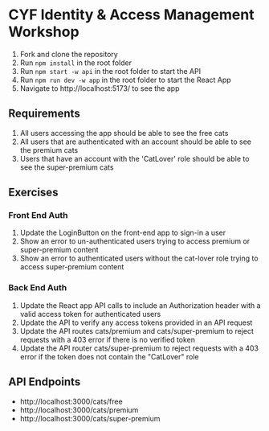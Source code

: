 # CYF Identity & Access Management Workshop
1. Fork and clone the repository
2. Run `npm install` in the root folder
3. Run `npm start -w api` in the root folder to start the API
4. Run `npm run dev -w app` in the root folder to start the React App
5. Navigate to http://localhost:5173/ to see the app
## Requirements
1. All users accessing the app should be able to see the free cats
2. All users that are authenticated with an account should be able to see the premium cats
3. Users that have an account with the 'CatLover' role should be able to see the super-premium cats
## Exercises
### Front End Auth
1. Update the LoginButton on the front-end app to sign-in a user
2. Show an error to un-authenticated users trying to access premium or super-premium content
3. Show an error to authenticated users without the cat-lover role trying to access super-premium content
### Back End Auth
1. Update the React app API calls to include an Authorization header with a valid access token for authenticated users
2. Update the API to verify any access tokens provided in an API request
3. Update the API routes cats/premium and cats/super-premium to reject requests with a 403 error if there is no verified token
4. Update the API router cats/super-premium to reject requests with a 403 error if the token does not contain the "CatLover" role
## API Endpoints
* http://localhost:3000/cats/free
* http://localhost:3000/cats/premium
* http://localhost:3000/cats/super-premium
